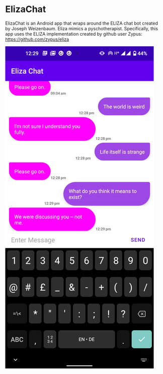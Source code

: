 # ElizaChat
ElizaChat is an Android app that wraps around the ELIZA chat bot created by Joseph Weizenbaum. Eliza mimics a pyschotherapist.
Specifically, this app uses the ELIZA implementation created by github user Zypus: https://github.com/zypus/eliza

![alt text](https://github.com/seyviour/elizachat/blob/main/elizascreenshot.jpg?raw=true)
